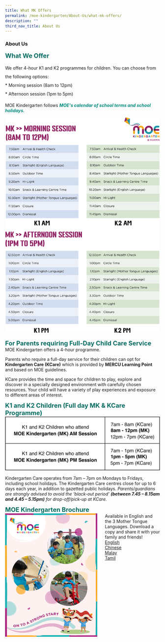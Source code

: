 ```yaml
---
title: What MK Offers
permalink: /moe-kindergarten/About-Us/what-mk-offers/
description: ""
third_nav_title: About Us
---
```

### **About Us**
<b style="color:#016C62; font-size:20px; ">What We Offer</b><br>

<p style="line-height:2;">We offer 4-hour K1 and K2 programmes for children. You can choose from the following options:<br>
*   Morning session (8am to 12pm)<br>
*   Afternoon session (1pm to 5pm)<br>
</p>

MOE Kindergarten follows <b><i style="color:#038C7F;">MOE's calendar of school terms and school holidays.</i></b>

![](/images/MKtimetable.png)

<b style="color:#016C62; font-size:20px;">For Parents requiring Full-Day Child Care Service</b><br>
MOE Kindergarten offers a 4-hour programme.

Parents who require a full-day service for their children can opt for <b>Kindergarten Care (KCare)</b> which is provided by <b>MERCU Learning Point</b> and based on MOE guidelines.

KCare provides the time and space for children to play, explore and discover in a specially designed environment with carefully chosen resources. Your child will have a variety of play experiences and exposure to different areas of interest.

<b style="color:#016C62; font-size:20px; ">K1 and K2 Children (Full day MK & KCare Programme)</b><br>
![](/images/MKprogramme.png)

Kindergarten Care operates from 7am – 7pm on Mondays to Fridays, including school holidays. The Kindergarten Care centres close for up to 6 days each year, in addition to gazetted public holidays.
*Parents/guardians are strongly advised to avoid the ‘black-out period’ **(between 7.45 – 8.15am and 4.45 – 5.15pm)** for drop-off/pick-up at KCare.*

<b style="color:#016C62; font-size:20px; ">MOE Kindergarten Brochure</b><br>
<img src="/images/MK Brochure June 2022.png" alt="MK Brochure" style="float:left;margin-right:25px;width:300px;height:400px;">Available in English and the 3 Mother Tongue Languages. Download a copy and share it with your family and friends!<br>
[English](/files/MOE%20Brochure%20English%202022.pdf)<br>
[Chinese](/files/MOE%20Brochure%20Chinese%202022.pdf)<br>
[Malay](/files/MOE%20Brochure%20Malay%202022.pdf)<br>[Tamil](https://for.edu.sg/moe-brochure-tamil-2022)